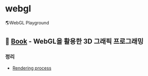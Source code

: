 # webgl
🌎WebGL Playground

## 📕 [Book](http://www.acornpub.co.kr/book/pro-webgl) - WebGL을 활용한 3D 그래픽 프로그래밍

### 정리

- [Rendering process](https://github.com/doong-jo/webgl/blob/master/docs/rendering-process.md)

